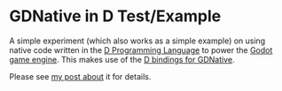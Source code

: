 # GDNative in D Test/Example

A simple experiment (which also works as a simple example) on using native code written in the [D Programming Language](http://dlang.org) to power the [Godot game engine](http://godotengine.org). This makes use of the [D bindings for GDNative](https://github.com/GodotNativeTools/d_bindings).

Please see [my post about](https://stackedboxes.org/2017/08/20/trying-out-gdnative/) it for details.
